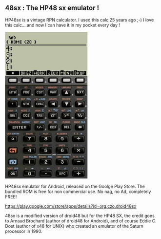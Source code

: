 ## 48sx : The HP48 sx emulator !

HP48sx is a vintage RPN calculator. I used this calc 25 years ago ;-) I love this calc....and now I can have it in my pocket every day !

![ScreeShot](store/play/1.42/OnePlus5_1_small.jpg)

HP48sx emulator for Android, released on the Goolge Play Store. The bundled ROM is free for non commercial use. No nag, no Ad, completely FREE!

https://play.google.com/store/apps/details?id=org.czo.droid48sx

48sx is a modified version of droid48 but for the HP48 SX, the credit goes to Arnaud Brochard (author of droid48 for Android), 
and of course Eddie C. Dost (author of x48 for UNIX) who created an emulator of the Saturn processor in 1990.

